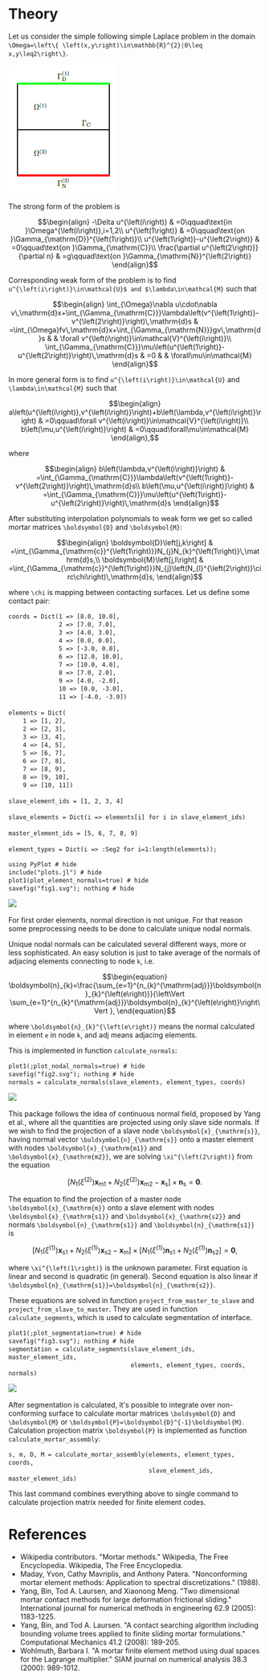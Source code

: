 # Theory

Let us consider the simple following simple Laplace problem in the
domain ``\Omega=\left\{ \left(x,y\right)\in\mathbb{R}^{2}|0\leq x,y\leq2\right\}``.

![](figs/poisson_problem.png)

The strong form of the problem is 
```math
\begin{align}
-\Delta u^{\left(i\right)} & =0\qquad\text{in }\Omega^{\left(i\right)},i=1,2\\
u^{\left(1\right)} & =0\qquad\text{on }\Gamma_{\mathrm{D}}^{\left(1\right)}\\
u^{\left(1\right)}-u^{\left(2\right)} & =0\qquad\text{on }\Gamma_{\mathrm{C}}\\
\frac{\partial u^{\left(2\right)}}{\partial n} & =g\qquad\text{on }\Gamma_{\mathrm{N}}^{\left(2\right)}
\end{align}
```

Corresponding weak form of the problem is to find ``u^{\left(i\right)}\in\mathcal{U}$
and $\lambda\in\mathcal{M}`` such that
```math
\begin{align}
\int_{\Omega}\nabla u\cdot\nabla v\,\mathrm{d}x+\int_{\Gamma_{\mathrm{C}}}\lambda\left(v^{\left(1\right)}-v^{\left(2\right)}\right)\,\mathrm{d}s & =\int_{\Omega}fv\,\mathrm{d}x+\int_{\Gamma_{\mathrm{N}}}gv\,\mathrm{d}s &  & \forall v^{\left(i\right)}\in\mathcal{V}^{\left(i\right)}\\
\int_{\Gamma_{\mathrm{C}}}\mu\left(u^{\left(1\right)}-u^{\left(2\right)}\right)\,\mathrm{d}s & =0 &  & \forall\mu\in\mathcal{M}
\end{align}
```

In more general form is to find ``u^{\left(i\right)}\in\mathcal{U}``
and ``\lambda\in\mathcal{M}`` such that
```math
\begin{align}
a\left(u^{\left(i\right)},v^{\left(i\right)}\right)+b\left(\lambda,v^{\left(i\right)}\right) & =0\qquad\forall v^{\left(i\right)}\in\mathcal{V}^{\left(i\right)}\\
b\left(\mu,u^{\left(i\right)}\right) & =0\qquad\forall\mu\in\mathcal{M}
\end{align},
```
where
```math
\begin{align}
b\left(\lambda,v^{\left(i\right)}\right) & =\int_{\Gamma_{\mathrm{C}}}\lambda\left(v^{\left(1\right)}-v^{\left(2\right)}\right)\,\mathrm{d}s\\
b\left(\mu,u^{\left(i\right)}\right) & =\int_{\Gamma_{\mathrm{C}}}\mu\left(u^{\left(1\right)}-u^{\left(2\right)}\right)\,\mathrm{d}s
\end{align}
```

After substituting interpolation polynomials to weak form we get so called mortar matrices ``\boldsymbol{D}`` and ``\boldsymbol{M}``:
```math
\begin{align}
\boldsymbol{D}\left[j,k\right] & =\int_{\Gamma_{\mathrm{c}}^{\left(1\right)}}N_{j}N_{k}^{\left(1\right)}\,\mathrm{d}s,\\
\boldsymbol{M}\left[j,l\right] & =\int_{\Gamma_{\mathrm{c}}^{\left(1\right)}}N_{j}\left(N_{l}^{\left(2\right)}\circ\chi\right)\,\mathrm{d}s,
\end{align}
```
where ``\chi`` is mapping between contacting surfaces. Let us define some contact pair:

```@example 0
coords = Dict(1 => [8.0, 10.0],
              2 => [7.0, 7.0],
              3 => [4.0, 3.0],
              4 => [0.0, 0.0],
              5 => [-3.0, 0.0],
              6 => [12.0, 10.0],
              7 => [10.0, 4.0],
              8 => [7.0, 2.0],
              9 => [4.0, -2.0],
              10 => [0.0, -3.0],
              11 => [-4.0, -3.0])

elements = Dict(
    1 => [1, 2],
    2 => [2, 3],
    3 => [3, 4],
    4 => [4, 5],
    5 => [6, 7],
    6 => [7, 8],
    7 => [8, 9],
    8 => [9, 10],
    9 => [10, 11])

slave_element_ids = [1, 2, 3, 4]

slave_elements = Dict(i => elements[i] for i in slave_element_ids)

master_element_ids = [5, 6, 7, 8, 9]

element_types = Dict(i => :Seg2 for i=1:length(elements));
```

```@example 0
using PyPlot # hide
include("plots.jl") # hide
plot1(plot_element_normals=true) # hide
savefig("fig1.svg"); nothing # hide
```
![](fig1.svg)

For first order elements, normal direction is not unique. For that reason some preprocessing needs to be done to calculate unique nodal normals.

Unique nodal normals can be calculated several different ways, more or less sophisticated. An easy solution is just to take average of the normals of adjacing elements connecting to node ``k``, i.e.
```math
\begin{equation}
\boldsymbol{n}_{k}=\frac{\sum_{e=1}^{n_{k}^{\mathrm{adj}}}\boldsymbol{n}_{k}^{\left(e\right)}}{\left\Vert \sum_{e=1}^{n_{k}^{\mathrm{adj}}}\boldsymbol{n}_{k}^{\left(e\right)}\right\Vert },
\end{equation}
```
where ``\boldsymbol{n}_{k}^{\left(e\right)}`` means the normal calculated
in element ``e`` in node ``k``, and adj means adjacing elements.

This is implemented in function `calculate_normals`:

```@example 0
plot1(;plot_nodal_normals=true) # hide
savefig("fig2.svg"); nothing # hide
normals = calculate_normals(slave_elements, element_types, coords)
```
![](fig2.svg)

This package follows the idea of continuous normal field, proposed by Yang et al., where all the quantities are projected using only slave side normals.
If we wish to find the projection of a slave node ``\boldsymbol{x}_{\mathrm{s}}``,
having normal vector ``\boldsymbol{n}_{\mathrm{s}}`` onto a master
element with nodes ``\boldsymbol{x}_{\mathrm{m1}}`` and ``\boldsymbol{x}_{\mathrm{m2}}``,
we are solving ``\xi^{\left(2\right)}`` from the equation 
```math
\begin{equation}
\left[N_{1}\left(\xi^{\left(2\right)}\right)\boldsymbol{x}_{\mathrm{m1}}+N_{2}\left(\xi^{\left(2\right)}\right)\boldsymbol{x}_{\mathrm{m2}}-\boldsymbol{x}_{\mathrm{s}}\right]\times\boldsymbol{n}_{\mathrm{s}}=\boldsymbol{0}.
\end{equation}
```

The equation to find the projection of a master node ``\boldsymbol{x}_{\mathrm{m}}``
onto a slave element with nodes ``\boldsymbol{x}_{\mathrm{s1}}`` and
``\boldsymbol{x}_{\mathrm{s2}}`` and normals ``\boldsymbol{n}_{\mathrm{s1}}``
and ``\boldsymbol{n}_{\mathrm{s1}}`` is 
```math
\begin{equation}
\left[N_{1}\left(\xi^{\left(1\right)}\right)\boldsymbol{x}_{\mathrm{s1}}+N_{2}\left(\xi^{\left(1\right)}\right)\boldsymbol{x}_{\mathrm{s2}}-\boldsymbol{x}_{\mathrm{m}}\right]\times\left[N_{1}\left(\xi^{\left(1\right)}\right)\boldsymbol{n}_{s1}+N_{2}\left(\xi^{\left(1\right)}\right)\boldsymbol{n}_{\mathrm{s2}}\right]=\boldsymbol{0},
\end{equation}
```
where ``\xi^{\left(1\right)}`` is the unknown parameter. First equation
is linear and second is quadratic (in general). Second equation is
also linear if ``\boldsymbol{n}_{\mathrm{s1}}=\boldsymbol{n}_{\mathrm{s2}}``.

These equations are solved in function `project_from_master_to_slave` and `project_from_slave_to_master`. They are used in function `calculate_segments`, which is used to calculate segmentation of interface.

```@example 0
plot1(;plot_segmentation=true) # hide
savefig("fig3.svg"); nothing # hide
segmentation = calculate_segments(slave_element_ids, master_element_ids,
                                  elements, element_types, coords, normals)

```
![](fig3.svg)

After segmentation is calculated, it's possible to integrate over
non-conforming surface to calculate mortar matrices ``\boldsymbol{D}``
and ``\boldsymbol{M}`` or ``\boldsymbol{P}=\boldsymbol{D}^{-1}\boldsymbol{M}``. 
Calculation projection matrix ``\boldsymbol{P}`` is implemented as function `calculate_mortar_assembly`:

```@example 0
s, m, D, M = calculate_mortar_assembly(elements, element_types, coords,
                                       slave_element_ids, master_element_ids)
```

This last command combines everything above to single command to calculate
projection matrix needed for finite element codes.

# References

- Wikipedia contributors. "Mortar methods." Wikipedia, The Free Encyclopedia. Wikipedia, The Free Encyclopedia.
- Maday, Yvon, Cathy Mavriplis, and Anthony Patera. "Nonconforming mortar element methods: Application to spectral discretizations." (1988).
- Yang, Bin, Tod A. Laursen, and Xiaonong Meng. "Two dimensional mortar contact methods for large deformation frictional sliding." International journal for numerical methods in engineering 62.9 (2005): 1183-1225.
- Yang, Bin, and Tod A. Laursen. "A contact searching algorithm including bounding volume trees applied to finite sliding mortar formulations." Computational Mechanics 41.2 (2008): 189-205.
- Wohlmuth, Barbara I. "A mortar finite element method using dual spaces for the Lagrange multiplier." SIAM journal on numerical analysis 38.3 (2000): 989-1012.
